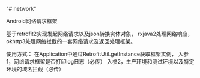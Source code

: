 "# network"

Android网络请求框架

基于retrofit2实现发起网络请求以及json转换实体对象，
rxjava2处理网络响应，
okhttp3处理网络拦截的一套网络请求及返回处理框架。

使用方式：
    在Application中通过RetrofitUtil.getInstance获取框架实例，
入参1，网络请求框架是否打印log日志（必传）
入参2，生产环境和测试环境以及特定环境的域名拦截（必传）
